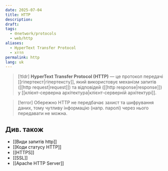 ```yaml
---
date: 2025-07-04
title: HTTP
description: 
draft: 
tags:
  - 🌐network/protocols
  - web/http
aliases:
  - HyperText Transfer Protocol
  - хттп
permalink: http
lang: uk
---
```


> [!tldr]
> **HyperText Transfer Protocol (HTTP)** — це протокол передачі [[гіпертекст|гіпертексту]], який використовує механізм запитів ([[http request|request]]) та відповідей ([[http response|response]]) у [[клієнт-серверна архітектура|клієнт-серверній архітектурі]].

> [!error] Обережно
>  HTTP не передбачає захист та шифрування даних, тому чутливу інформацію (напр. паролі) через нього передавати не можна. 

## Див. також

- [[Види запитів http]]
- [[Коди статусу HTTP]]
- [[HTTPS]]
- [[SSL]]
- [[Apache HTTP Server]]